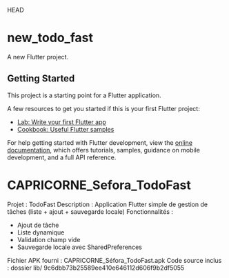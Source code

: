 HEAD
# new_todo_fast

A new Flutter project.

## Getting Started

This project is a starting point for a Flutter application.

A few resources to get you started if this is your first Flutter project:

- [Lab: Write your first Flutter app](https://docs.flutter.dev/get-started/codelab)
- [Cookbook: Useful Flutter samples](https://docs.flutter.dev/cookbook)

For help getting started with Flutter development, view the
[online documentation](https://docs.flutter.dev/), which offers tutorials,
samples, guidance on mobile development, and a full API reference.

# CAPRICORNE_Sefora_TodoFast
Projet : TodoFast
Description : Application Flutter simple de gestion de tâches (liste + ajout + sauvegarde locale)
Fonctionnalités :
- Ajout de tâche
- Liste dynamique
- Validation champ vide
- Sauvegarde locale avec SharedPreferences

Fichier APK fourni : CAPRICORNE_Séfora_TodoFast.apk
Code source inclus : dossier lib/
9c6dbb73b25589ee410e646112d606f9b2df5055
